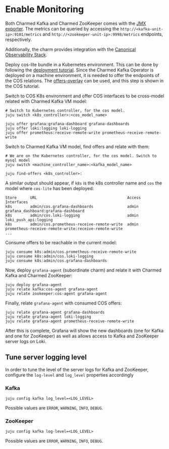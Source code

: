 # Enable Monitoring

Both Charmed Kafka and Charmed ZooKeeper comes with the [JMX exporter](https://github.com/prometheus/jmx_exporter/).
The metrics can be queried by accessing the `http://<kafka-unit-ip>:9101/metrics` and `http://<zookeeper-unit-ip>:9998/metrics` endpoints, respectively.

Additionally, the charm provides integration with the [Canonical Observability Stack](https://charmhub.io/topics/canonical-observability-stack).

Deploy cos-lite bundle in a Kubernetes environment. This can be done by following the
[deployment tutorial](https://charmhub.io/topics/canonical-observability-stack/tutorials/install-microk8s).
Since the Charmed Kafka Operator is deployed on a machine environment, it is 
needed to offer the endpoints of the COS relations. The [offers-overlay](https://github.com/canonical/cos-lite-bundle/blob/main/overlays/offers-overlay.yaml)
can be used, and this step is shown in the COS tutorial.

Switch to COS K8s environment and offer COS interfaces to be cross-model related with Charmed Kafka VM model:
```shell
# Switch to Kubernetes controller, for the cos model.
juju switch <k8s_controller>:<cos_model_name>

juju offer grafana:grafana-dashboard grafana-dashboards
juju offer loki:logging loki-logging
juju offer prometheus:receive-remote-write prometheus-receive-remote-write
```

Switch to Charmed Kafka VM model, find offers and relate with them:
```shell
# We are on the Kubernetes controller, for the cos model. Switch to mysql model
juju switch <machine_controller_name>:<kafka_model_name>

juju find-offers <k8s_controller>:
```

A similar output should appear, if `k8s` is the k8s controller name and `cos` the model where `cos-lite` has been deployed:
```shell
Store      URL                                        Access  Interfaces
k8s        admin/cos.grafana-dashboards               admin   grafana_dashboard:grafana-dashboard
k8s        admin/cos.loki-logging                     admin   loki_push_api:logging
k8s        admin/cos.prometheus-receive-remote-write  admin   prometheus-receive-remote-write:receive-remote-write
...
```

Consume offers to be reachable in the current model:
```shell
juju consume k8s:admin/cos.prometheus-receive-remote-write
juju consume k8s:admin/cos.loki-logging
juju consume k8s:admin/cos.grafana-dashboards
```

Now, deploy `grafana-agent` (subordinate charm) and relate it with Charmed Kafka and Charmed ZooKeeper:
```shell
juju deploy grafana-agent
juju relate kafka:cos-agent grafana-agent
juju relate zookeeper:cos-agent grafana-agent
```

Finally, relate `grafana-agent` with consumed COS offers:

```
juju relate grafana-agent grafana-dashboards
juju relate grafana-agent loki-logging
juju relate grafana-agent prometheus-receive-remote-write
```

After this is complete, Grafana will show the new dashboards (one for Kafka and one for ZooKeeper) as well as allows access to Kafka and ZooKeeper server logs on Loki.

## Tune server logging level

In order to tune the level of the server logs for Kafka and ZooKeeper, configure the `log-level` and `log_level` properties accordingly

### Kafka 

```
juju config kafka log_level=<LOG_LEVEL>
```

Possible values are `ERROR`, `WARNING`, `INFO`, `DEBUG`.

### ZooKeeper

```
juju config kafka log-level=<LOG_LEVEL>
```

Possible values are `ERROR`, `WARNING`, `INFO`, `DEBUG`.